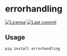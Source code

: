 # errorhandling

[![License](https://img.shields.io/github/license/dominicparga/errorhandling-py?style=for-the-badge)](https://github.com/dominicparga/errorhandling-py/blob/stable/LICENSE)
[![Last commit](https://img.shields.io/github/last-commit/dominicparga/errorhandling-py?label=Latest%20tag&logo=github&style=for-the-badge)](https://github.com/dominicparga/errorhandling-py/commits)

## Usage

```bash
pip install errorhandling
```
